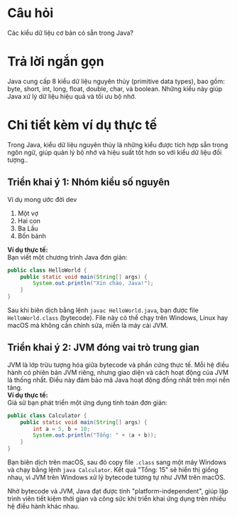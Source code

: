 # Câu hỏi
Các kiểu dữ liệu cơ bản có sẵn trong Java?

# Trả lời ngắn gọn  
Java cung cấp 8 kiểu dữ liệu nguyên thủy (primitive data types), bao gồm: byte, short, int, long, float, double, char, và boolean. Những kiểu này giúp Java xử lý dữ liệu hiệu quả và tối ưu bộ nhớ.

# Chi tiết kèm ví dụ thực tế  
Trong Java, kiểu dữ liệu nguyên thủy là những kiểu được tích hợp sẵn trong ngôn ngữ, giúp quản lý bộ nhớ và hiệu suất tốt hơn so với kiểu dữ liệu đối tượng..

## Triển khai ý 1: Nhóm kiểu số nguyên 
Ví dụ mong ước đời dev
1. Một vợ
2. Hai con
3. Ba Lầu
4. Bốn bánh
 
**Ví dụ thực tế:**  
Bạn viết một chương trình Java đơn giản:  
```java
public class HelloWorld {
    public static void main(String[] args) {
        System.out.println("Xin chào, Java!");
    }
}
```  
Sau khi biên dịch bằng lệnh `javac HelloWorld.java`, bạn được file `HelloWorld.class` (bytecode). File này có thể chạy trên Windows, Linux hay macOS mà không cần chỉnh sửa, miễn là máy cài JVM.

## Triển khai ý 2: JVM đóng vai trò trung gian  
JVM là lớp trừu tượng hóa giữa bytecode và phần cứng thực tế. Mỗi hệ điều hành có phiên bản JVM riêng, nhưng giao diện và cách hoạt động của JVM là thống nhất. Điều này đảm bảo mã Java hoạt động đồng nhất trên mọi nền tảng.  
**Ví dụ thực tế:**  
Giả sử bạn phát triển một ứng dụng tính toán đơn giản:  
```java
public class Calculator {
    public static void main(String[] args) {
        int a = 5, b = 10;
        System.out.println("Tổng: " + (a + b));
    }
}
```  
Bạn biên dịch trên macOS, sau đó copy file `.class` sang một máy Windows và chạy bằng lệnh `java Calculator`. Kết quả "Tổng: 15" sẽ hiển thị giống nhau, vì JVM trên Windows xử lý bytecode tương tự như JVM trên macOS.

Nhờ bytecode và JVM, Java đạt được tính "platform-independent", giúp lập trình viên tiết kiệm thời gian và công sức khi triển khai ứng dụng trên nhiều hệ điều hành khác nhau.
